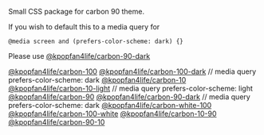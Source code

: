 Small CSS package for carbon 90 theme.

If you wish to default this to a media query for
```
@media screen and (prefers-color-scheme: dark) {}
```
Please use [@kpopfan4life/carbon-90-dark](https://www.npmjs.com/package/@kpopfan4life/carbon-90-dark)


[@kpopfan4life/carbon-100](https://www.npmjs.com/package/@kpopfan4life/carbon-100)
[@kpopfan4life/carbon-100-dark](https://www.npmjs.com/package/@kpopfan4life/carbon-100-dark) // media query prefers-color-scheme: dark
[@kpopfan4life/carbon-10](https://www.npmjs.com/package/@kpopfan4life/carbon-10)
[@kpopfan4life/carbon-10-light](https://www.npmjs.com/package/@kpopfan4life/carbon-10-light) // media query prefers-color-scheme: light
[@kpopfan4life/carbon-90](https://www.npmjs.com/package/@kpopfan4life/carbon-90)
[@kpopfan4life/carbon-90-dark](https://www.npmjs.com/package/@kpopfan4life/carbon-90-dark) // media query prefers-color-scheme: dark
[@kpopfan4life/carbon-white-100](https://www.npmjs.com/package/@kpopfan4life/carbon-white-100)
[@kpopfan4life/carbon-100-white](https://www.npmjs.com/package/@kpopfan4life/carbon-100-white)
[@kpopfan4life/carbon-10-90](https://www.npmjs.com/package/@kpopfan4life/carbon-10-90)
[@kpopfan4life/carbon-90-10](https://www.npmjs.com/package/@kpopfan4life/carbon-90-10)

